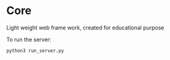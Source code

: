 # Core
Light weight web frame work, created for educational purpose


To run the server:
```
python3 run_server.py
```